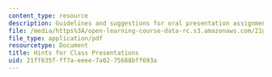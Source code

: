 ```yaml
---
content_type: resource
description: Guidelines and suggestions for oral presentation assignments.
file: /media/https%3A/open-learning-course-data-rc.s3.amazonaws.com/21g-084j-introduction-to-latin-american-studies-fall-2005/21ff635fff7aeeee7a0275688bff693a_MIT21G_084JF05_hintsforpre.pdf
file_type: application/pdf
resourcetype: Document
title: Hints for Class Presentations
uid: 21ff635f-ff7a-eeee-7a02-75688bff693a
---
```

